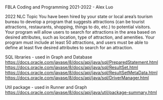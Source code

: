 FBLA Coding and Programming 2021-2022 - Alex Luo

2022 NLC Topic
You have been hired by your state or local area’s tourism bureau to develop
a program that suggests attractions (can be tourist attractions, restaurants,
shopping, things to do, etc.) to potential visitors. Your program will allow
users to search for attractions in the area based on desired attributes, such as
location, type of attraction, and amenities. Your program must include at least
50 attractions, and users must be able to define at least five desired attributes
to search for an attraction.

SQL libraries - used in Graph and Database
https://docs.oracle.com/javase/8/docs/api/java/sql/PreparedStatement.html
https://docs.oracle.com/javase/8/docs/api/java/sql/ResultSet.html
https://docs.oracle.com/javase/8/docs/api/java/sql/ResultSetMetaData.html
https://docs.oracle.com/javase/8/docs/api/java/sql/DriverManager.html

Util package - used in Runner and Graph
https://docs.oracle.com/javase/8/docs/api/java/util/package-summary.html